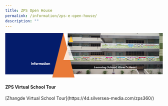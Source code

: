 ```yaml
---
title: ZPS Open House
permalink: /information/zps-e-open-house/
description: ""
---
```

<img src="/images/Information.png">
<h4><strong>ZPS Virtual School Tour</strong></h4>
[Zhangde Virtual School Tour](https://4d.silversea-media.com/zps360/)